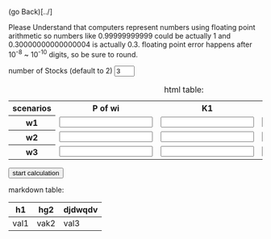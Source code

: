 
<head>
<title>solver for financial Math</title>
<script src="fm.js" type="text/javascript"></script>
<style>
.decInput{
    name: "input a number";
    placeholder:"placeholder";
    type: "number";
    value:"1";
}
.portfolioTable{
    border: 1px solid black;
    text-align:right;
}
.portfolioTable tr td input{
    border-width:0px;
    border:none;
    width:"auto";
}

</style>

(go Back)[../]



</head>

Please Understand that computers represent numbers using floating point arithmetic so numbers like 0.99999999999 could be actually 1 and 0.30000000000000004 is actually 0.3.  floating point error happens after 10<sup>-8</sup> ~ 10<sup>-10</sup> digits, so be sure to round.

<div>
<label> number of Stocks (default to 2)</label>
<input type="number" value="3" min="1" max="5" id="stock_num" class="bttn" style="width:40px"/>

<table id ="portfolioTable">
<caption>html table:</caption>
<tr>
    <th scope="col">scenarios</th>
    <th scope="col">P of wi</th>
    <th scope="col">K1</th>
    <th scope="col">K2</th>
</tr>
<tr>
    <th scope="row">w1</th>
    <td><input class="decInput" id="p1"/></td>
    <td><input class="decInput" id="k11"/></td>
    <td><input class="decInput" id="k21"/></td>
</tr>
<tr>
    <th scope="row">w2</th>
    <td><input class="decInput" id="p2"/></td>
    <td><input class="decInput" id="k12"/></td>
    <td><input class="decInput" id="k22"/></td>
</tr>
<tr>
    <th scope="row">w3</th>
    <td><input class="decInput" id="p3"/></td>
    <td><input class="decInput" id="k13"/></td>
    <td><input class="decInput" id="k23"/></td>
</tr>
</table>


<input type="button" id="calculateBttn" value="start calculation" onclick="startCalc()"/>


<br/>
<div id="outputSpace">



</div>
</div>




markdown table:

| h1 | hg2 | djdwqdv|
|-|-|-|
|val1 | vak2 | val3 |